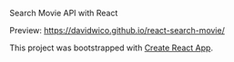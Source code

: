 Search Movie API with React

Preview: https://davidwico.github.io/react-search-movie/

This project was bootstrapped with [Create React App](https://github.com/facebookincubator/create-react-app).